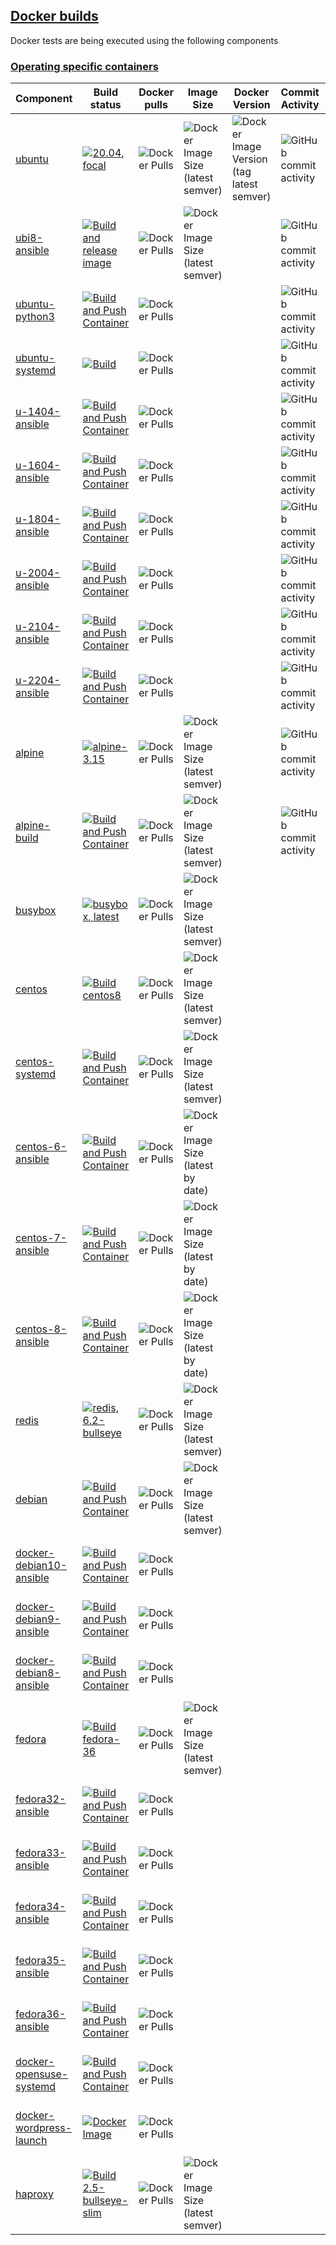 ## [Docker builds](#docker-builds)

Docker tests are being executed using the following components

### [Operating specific containers](#operating-specific-containers)

|Component|Build status|Docker pulls|Image Size|Docker Version|Commit Activity|Last Commit|
|---------|------------|------------|------------|------------|------------|------------|
|[ubuntu](https://www.github.com/buluma/ubuntu)|[![20.04, focal](https://github.com/buluma/ubuntu/actions/workflows/build-20.04.yml/badge.svg)](https://github.com/buluma/ubuntu/actions/workflows/build-20.04.yml?style=flat-square)| ![Docker Pulls](https://img.shields.io/docker/pulls/buluma/ubuntu)|![Docker Image Size (latest semver)](https://img.shields.io/docker/image-size/buluma/ubuntu?style=flat-square)|![Docker Image Version (tag latest semver)](https://img.shields.io/docker/v/buluma/ubuntu/latest?style=flat-square)|![GitHub commit activity](https://img.shields.io/github/commit-activity/m/buluma/ubuntu?style=flat-square)|![GitHub last commit (branch)](https://img.shields.io/github/last-commit/buluma/ubuntu/main?style=flat-square)|
|[ubi8-ansible](https://github.com/buluma/docker-ubi8-ansible)|[![Build and release image](https://github.com/buluma/docker-ubi8-ansible/actions/workflows/build.yml/badge.svg)](https://github.com/buluma/docker-ubi8-ansible/actions/workflows/build.yml)| ![Docker Pulls](https://img.shields.io/docker/pulls/buluma/docker-ubi8-ansible)|![Docker Image Size (latest semver)](https://img.shields.io/docker/image-size/buluma/docker-ubi8-ansible?style=flat-square)||![GitHub commit activity](https://img.shields.io/github/commit-activity/m/buluma/ubuntu?style=flat-square)|![GitHub last commit (branch)](https://img.shields.io/github/last-commit/buluma/docker-ubi8-ansible/main?style=flat-square)|![GitHub last commit (branch)](https://img.shields.io/github/last-commit/buluma/docker-ubi8-ansible/main?style=flat-square)|
|[ubuntu-python3](https://github.com/buluma/ubuntu-python3)|[![Build and Push Container](https://github.com/buluma/ubuntu-python3/actions/workflows/build.yml/badge.svg?branch=master)](https://github.com/buluma/ubuntu-python3/actions/workflows/build.yml)| ![Docker Pulls](https://img.shields.io/docker/pulls/buluma/ubuntu-python3)|||![GitHub commit activity](https://img.shields.io/github/commit-activity/m/buluma/ubuntu-python3?style=flat-square)|![GitHub last commit (branch)](https://img.shields.io/github/last-commit/buluma/ubuntu-python3/master?style=flat-square)|
|[ubuntu-systemd](https://github.com/buluma/docker-ubuntu-systemd)|[![Build](https://github.com/buluma/docker-ubuntu-systemd/actions/workflows/build.yml/badge.svg)](https://github.com/buluma/docker-ubuntu-systemd/actions/workflows/build.yml)| ![Docker Pulls](https://img.shields.io/docker/pulls/buluma/docker-ubuntu-systemd)|||![GitHub commit activity](https://img.shields.io/github/commit-activity/m/buluma/docker-ubuntu-systemd?style=flat-square)|![GitHub last commit (branch)](https://img.shields.io/github/last-commit/buluma/docker-ubuntu-systemd/main?style=flat-square)|
|[u-1404-ansible](https://github.com/buluma/docker-ubuntu1404-ansible)|[![Build and Push Container](https://github.com/buluma/docker-ubuntu1604-ansible/actions/workflows/build.yml/badge.svg)](https://github.com/buluma/docker-ubuntu1604-ansible/actions/workflows/build.yml)| ![Docker Pulls](https://img.shields.io/docker/pulls/buluma/docker-ubuntu1404-ansible)|||![GitHub commit activity](https://img.shields.io/github/commit-activity/m/buluma/docker-ubuntu1404-ansible?style=flat-square)|![GitHub last commit (branch)](https://img.shields.io/github/last-commit/buluma/docker-ubuntu1404-ansible/master?style=flat-square)|
|[u-1604-ansible](https://github.com/buluma/docker-ubuntu1604-ansible)|[![Build and Push Container](https://github.com/buluma/docker-ubuntu1604-ansible/actions/workflows/build.yml/badge.svg)](https://github.com/buluma/docker-ubuntu1604-ansible/actions/workflows/build.yml)| ![Docker Pulls](https://img.shields.io/docker/pulls/buluma/docker-ubuntu1604-ansible)|||![GitHub commit activity](https://img.shields.io/github/commit-activity/m/buluma/docker-ubuntu1604-ansible?style=flat-square)|![GitHub last commit (branch)](https://img.shields.io/github/last-commit/buluma/docker-ubuntu1604-ansible/master?style=flat-square)|
|[u-1804-ansible](https://github.com/buluma/docker-ubuntu1804-ansible)|[![Build and Push Container](https://github.com/buluma/docker-ubuntu1804-ansible/actions/workflows/build.yml/badge.svg)](https://github.com/buluma/docker-ubuntu1804-ansible/actions/workflows/build.yml)| ![Docker Pulls](https://img.shields.io/docker/pulls/buluma/docker-ubuntu1804-ansible)|||![GitHub commit activity](https://img.shields.io/github/commit-activity/m/buluma/docker-ubuntu1804-ansible?style=flat-square)|![GitHub last commit (branch)](https://img.shields.io/github/last-commit/buluma/docker-ubuntu1804-ansible/master?style=flat-square)|
|[u-2004-ansible](https://github.com/buluma/docker-ubuntu2004-ansible)|[![Build and Push Container](https://github.com/buluma/docker-ubuntu2004-ansible/actions/workflows/build.yml/badge.svg)](https://github.com/buluma/docker-ubuntu2004-ansible/actions/workflows/build.yml)| ![Docker Pulls](https://img.shields.io/docker/pulls/buluma/docker-ubuntu2004-ansible)|||![GitHub commit activity](https://img.shields.io/github/commit-activity/m/buluma/docker-ubuntu2004-ansible?style=flat-square)|![GitHub last commit (branch)](https://img.shields.io/github/last-commit/buluma/docker-ubuntu2004-ansible/main?style=flat-square)|
|[u-2104-ansible](https://github.com/buluma/docker-ubuntu2104-ansible)|[![Build and Push Container](https://github.com/buluma/docker-ubuntu2104-ansible/actions/workflows/build-image.yml/badge.svg)](https://github.com/buluma/docker-ubuntu2104-ansible/actions/workflows/build-image.yml)| ![Docker Pulls](https://img.shields.io/docker/pulls/buluma/docker-ubuntu2104-ansible)|||![GitHub commit activity](https://img.shields.io/github/commit-activity/m/buluma/docker-ubuntu2104-ansible?style=flat-square)|![GitHub last commit (branch)](https://img.shields.io/github/last-commit/buluma/docker-ubuntu2104-ansible/main?style=flat-square)|
|[u-2204-ansible](https://github.com/buluma/docker-ubuntu2204-ansible)|[![Build and Push Container](https://github.com/buluma/docker-ubuntu2204-ansible/actions/workflows/build-image.yml/badge.svg)](https://github.com/buluma/docker-ubuntu2204-ansible/actions/workflows/build-image.yml)| ![Docker Pulls](https://img.shields.io/docker/pulls/buluma/docker-ubuntu2204-ansible)|||![GitHub commit activity](https://img.shields.io/github/commit-activity/m/buluma/docker-ubuntu2204-ansible?style=flat-square)|![GitHub last commit (branch)](https://img.shields.io/github/last-commit/buluma/docker-ubuntu2204-ansible/main?style=flat-square)|
|[alpine](https://www.github.com/buluma/alpine)|[![alpine-3.15](https://github.com/buluma/alpine/actions/workflows/build-3.15.yml/badge.svg)](https://github.com/buluma/alpine/actions/workflows/build-3.15.yml)| ![Docker Pulls](https://img.shields.io/docker/pulls/buluma/alpine)|![Docker Image Size (latest semver)](https://img.shields.io/docker/image-size/buluma/alpine?style=flat-square)||![GitHub commit activity](https://img.shields.io/github/commit-activity/m/buluma/alpine?style=flat-square)|![GitHub last commit (branch)](https://img.shields.io/github/last-commit/buluma/alpine/main?style=flat-square)|
|[alpine-build](https://github.com/buluma/alpine_build)|[![Build and Push Container](https://github.com/buluma/alpine_build/actions/workflows/docker-publish.yml/badge.svg)](https://github.com/buluma/alpine_build/actions/workflows/docker-publish.yml)| ![Docker Pulls](https://img.shields.io/docker/pulls/buluma/alpine_build)|![Docker Image Size (latest semver)](https://img.shields.io/docker/image-size/buluma/alpine_build?style=flat-square)||![GitHub commit activity](https://img.shields.io/github/commit-activity/m/buluma/alpine?style=flat-square)|![GitHub last commit (branch)](https://img.shields.io/github/last-commit/buluma/alpine_build/main?style=flat-square)|
|[busybox](https://www.github.com/buluma/busybox)|[![busybox, latest](https://github.com/buluma/busybox/actions/workflows/build-1.34.yml/badge.svg)](https://github.com/buluma/busybox/actions/workflows/build-1.34.yml)| ![Docker Pulls](https://img.shields.io/docker/pulls/buluma/busybox)|![Docker Image Size (latest semver)](https://img.shields.io/docker/image-size/buluma/busybox?style=flat-square)|||![GitHub last commit (branch)](https://img.shields.io/github/last-commit/buluma/busybox/main?style=flat-square)|
|[centos](https://www.github.com/buluma/centos)|[![Build centos8](https://github.com/buluma/centos/actions/workflows/build-centos8.yml/badge.svg)](https://github.com/buluma/centos/actions/workflows/build-centos8.yml)| ![Docker Pulls](https://img.shields.io/docker/pulls/buluma/centos)|![Docker Image Size (latest semver)](https://img.shields.io/docker/image-size/buluma/centos?style=flat-square)|||![GitHub last commit (branch)](https://img.shields.io/github/last-commit/buluma/centos/master?style=flat-square)|
|[centos-systemd](https://github.com/buluma/centos-systemd)|[![Build and Push Container](https://github.com/buluma/centos-systemd/actions/workflows/docker-publish.yml/badge.svg)](https://github.com/buluma/centos-systemd/actions/workflows/docker-publish.yml)| ![Docker Pulls](https://img.shields.io/docker/pulls/buluma/centos-systemd)|![Docker Image Size (latest semver)](https://img.shields.io/docker/image-size/buluma/centos-systemd?style=flat-square)|||![GitHub last commit (branch)](https://img.shields.io/github/last-commit/buluma/centos-systemd/main?style=flat-square)|
|[centos-6-ansible](https://github.com/buluma/docker-centos6-ansible)|[![Build and Push Container](https://github.com/buluma/docker-centos6-ansible/actions/workflows/build.yml/badge.svg)](https://github.com/buluma/docker-centos6-ansible/actions/workflows/build.yml)| ![Docker Pulls](https://img.shields.io/docker/pulls/buluma/docker-centos6-ansible?style=flat-square)|![Docker Image Size (latest by date)](https://img.shields.io/docker/image-size/buluma/docker-centos6-ansible?style=flat-square)|||![GitHub last commit (branch)](https://img.shields.io/github/last-commit/buluma/docker-centos6-ansible/master?style=flat-square)|
|[centos-7-ansible](https://github.com/buluma/docker-centos7-ansible)|[![Build and Push Container](https://github.com/buluma/docker-centos7-ansible/actions/workflows/build.yml/badge.svg)](https://github.com/buluma/docker-centos7-ansible/actions/workflows/build.yml)| ![Docker Pulls](https://img.shields.io/docker/pulls/buluma/docker-centos7-ansible)|![Docker Image Size (latest by date)](https://img.shields.io/docker/image-size/buluma/docker-centos7-ansible?style=flat-square)|||![GitHub last commit (branch)](https://img.shields.io/github/last-commit/buluma/docker-centos7-ansible/master?style=flat-square)|
|[centos-8-ansible](https://github.com/buluma/docker-centos8-ansible)|[![Build and Push Container](https://github.com/buluma/docker-centos8-ansible/actions/workflows/build.yml/badge.svg)](https://github.com/buluma/docker-centos8-ansible/actions/workflows/build.yml)| ![Docker Pulls](https://img.shields.io/docker/pulls/buluma/docker-centos8-ansible)|![Docker Image Size (latest by date)](https://img.shields.io/docker/image-size/buluma/docker-centos8-ansible?style=flat-square)|||![GitHub last commit (branch)](https://img.shields.io/github/last-commit/buluma/docker-centos8-ansible/main?style=flat-square)|
|[redis](https://www.github.com/buluma/redis)|[![redis, 6.2-bullseye](https://github.com/buluma/redis/actions/workflows/bullseye.yml/badge.svg)](https://github.com/buluma/redis/actions/workflows/bullseye.yml)| ![Docker Pulls](https://img.shields.io/docker/pulls/buluma/redis)|![Docker Image Size (latest semver)](https://img.shields.io/docker/image-size/buluma/redis?style=flat-square)|||![GitHub last commit (branch)](https://img.shields.io/github/last-commit/buluma/redis/main?style=flat-square)|
|[debian](https://www.github.com/buluma/debian)|[![Build and Push Container](https://github.com/buluma/docker-debian10-ansible/actions/workflows/build.yml/badge.svg)](https://github.com/buluma/docker-debian10-ansible/actions/workflows/build.yml)| ![Docker Pulls](https://img.shields.io/docker/pulls/buluma/debian)|![Docker Image Size (latest semver)](https://img.shields.io/docker/image-size/buluma/debian?style=flat-square)|||![GitHub last commit (branch)](https://img.shields.io/github/last-commit/buluma/debian/main?style=flat-square)|
|[docker-debian10-ansible](https://github.com/buluma/docker-debian10-ansible)|[![Build and Push Container](https://github.com/buluma/docker-debian10-ansible/actions/workflows/build.yml/badge.svg)](https://github.com/buluma/docker-debian10-ansible/actions/workflows/build.yml)| ![Docker Pulls](https://img.shields.io/docker/pulls/buluma/docker-debian10-ansible)||||![GitHub last commit (branch)](https://img.shields.io/github/last-commit/buluma/docker-debian10-ansible/main?style=flat-square)|
|[docker-debian9-ansible](https://github.com/buluma/docker-debian9-ansible)|[![Build and Push Container](https://github.com/buluma/docker-debian9-ansible/actions/workflows/build.yml/badge.svg)](https://github.com/buluma/docker-debian9-ansible/actions/workflows/build.yml)| ![Docker Pulls](https://img.shields.io/docker/pulls/buluma/docker-debian9-ansible)||||![GitHub last commit (branch)](https://img.shields.io/github/last-commit/buluma/docker-debian9-ansible/main?style=flat-square)|
|[docker-debian8-ansible](https://github.com/buluma/docker-debian8-ansible)|[![Build and Push Container](https://github.com/buluma/docker-debian8-ansible/actions/workflows/build.yml/badge.svg)](https://github.com/buluma/docker-debian8-ansible/actions/workflows/build.yml)| ![Docker Pulls](https://img.shields.io/docker/pulls/buluma/docker-debian8-ansible)||||![GitHub last commit (branch)](https://img.shields.io/github/last-commit/buluma/docker-debian8-ansible/main?style=flat-square)|
|[fedora](https://www.github.com/buluma/fedora)|[![Build fedora-36](https://github.com/buluma/fedora/actions/workflows/fedora-36.yml/badge.svg)](https://github.com/buluma/fedora/actions/workflows/fedora-36.yml)| ![Docker Pulls](https://img.shields.io/docker/pulls/buluma/fedora)|![Docker Image Size (latest semver)](https://img.shields.io/docker/image-size/buluma/fedora?style=flat-square)|||![GitHub last commit (branch)](https://img.shields.io/github/last-commit/buluma/fedora/main?style=flat-square)|
|[fedora32-ansible](https://github.com/buluma/docker-fedora32-ansible)|[![Build and Push Container](https://github.com/buluma/docker-fedora32-ansible/actions/workflows/build.yml/badge.svg)](https://github.com/buluma/docker-fedora32-ansible/actions/workflows/build.yml)| ![Docker Pulls](https://img.shields.io/docker/pulls/buluma/docker-fedora32-ansible)||||![GitHub last commit (branch)](https://img.shields.io/github/last-commit/buluma/docker-fedora32-ansible/main?style=flat-square)|
|[fedora33-ansible](https://github.com/buluma/docker-fedora33-ansible)|[![Build and Push Container](https://github.com/buluma/docker-fedora33-ansible/actions/workflows/build.yml/badge.svg)](https://github.com/buluma/docker-fedora33-ansible/actions/workflows/build.yml)| ![Docker Pulls](https://img.shields.io/docker/pulls/buluma/docker-fedora33-ansible)||||![GitHub last commit (branch)](https://img.shields.io/github/last-commit/buluma/docker-fedora33-ansible/main?style=flat-square)|
|[fedora34-ansible](https://github.com/buluma/docker-fedora34-ansible)|[![Build and Push Container](https://github.com/buluma/docker-fedora34-ansible/actions/workflows/build.yml/badge.svg)](https://github.com/buluma/docker-fedora34-ansible/actions/workflows/build.yml)| ![Docker Pulls](https://img.shields.io/docker/pulls/buluma/docker-fedora34-ansible)||||![GitHub last commit (branch)](https://img.shields.io/github/last-commit/buluma/docker-fedora34-ansible/master?style=flat-square)|
|[fedora35-ansible](https://github.com/buluma/docker-fedora35-ansible)|[![Build and Push Container](https://github.com/buluma/docker-fedora35-ansible/actions/workflows/build.yml/badge.svg)](https://github.com/buluma/docker-fedora35-ansible/actions/workflows/build.yml)| ![Docker Pulls](https://img.shields.io/docker/pulls/buluma/docker-fedora35-ansible)||||![GitHub last commit (branch)](https://img.shields.io/github/last-commit/buluma/docker-fedora35-ansible/main?style=flat-square)|
|[fedora36-ansible](https://github.com/buluma/docker-fedora36-ansible)|[![Build and Push Container](https://github.com/buluma/docker-fedora36-ansible/actions/workflows/main.yml/badge.svg)](https://github.com/buluma/docker-fedora36-ansible/actions/workflows/main.yml)| ![Docker Pulls](https://img.shields.io/docker/pulls/buluma/docker-fedora36-ansible)||||![GitHub last commit (branch)](https://img.shields.io/github/last-commit/buluma/docker-fedora36-ansible/main?style=flat-square)|
|[docker-opensuse-systemd](https://github.com/buluma/docker-opensuse-systemd)|[![Build and Push Container](https://github.com/buluma/docker-opensuse-systemd/actions/workflows/build-push-action.yml/badge.svg)](https://github.com/buluma/docker-opensuse-systemd/actions/workflows/build-push-action.yml)| ![Docker Pulls](https://img.shields.io/docker/pulls/buluma/docker-opensuse-systemd)||||![GitHub last commit (branch)](https://img.shields.io/github/last-commit/buluma/docker-opensuse-systemd/master?style=flat-square)|
|[docker-wordpress-launch](https://github.com/buluma/docker-wordpress-launch)|[![Docker Image](https://github.com/buluma/docker-wordpress-launch/actions/workflows/docker.yml/badge.svg)](https://github.com/buluma/docker-wordpress-launch/actions/workflows/docker.yml)| ![Docker Pulls](https://img.shields.io/docker/pulls/buluma/wordpress-launch)||||![GitHub last commit (branch)](https://img.shields.io/github/last-commit/buluma/docker-wordpress-launch/main?style=flat-square)|
|[haproxy](https://github.com/buluma/haproxy)|[![Build 2.5-bullseye-slim](https://github.com/buluma/haproxy/actions/workflows/build-2.5.yml/badge.svg)](https://github.com/buluma/haproxy/actions/workflows/build-2.5.yml)| ![Docker Pulls](https://img.shields.io/docker/pulls/buluma/haproxy)|![Docker Image Size (latest semver)](https://img.shields.io/docker/image-size/buluma/haproxy?style=flat-square)|||![GitHub last commit (branch)](https://img.shields.io/github/last-commit/buluma/haproxy/main?style=flat-square)|
